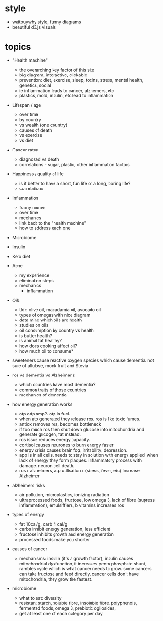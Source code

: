 # style
- waitbuywhy style, funny diagrams
- beautiful d3.js visuals
  
# topics
- "Health machine"
  - the overarching key factor of this site
  - big diagram, interactive, clickable
  - prevention: diet, exercise, sleep, toxins, stress, mental health, genetics, social
  - ie inflammation leads to cancer, alzhemers, etc
  - plastics, mold, insulin, etc lead to inflammation
- Lifespan / age
  - over time
  - by country
  - vs wealth (one country)
  - causes of death
  - vs exercise
  - vs diet
- Cancer rates 
  - diagnosed vs death
  - correlations - sugar, plastic, other inflammation factors
- Happiness / quality of life
  - is it better to have a short, fun life or a long, boring life?
  - correlations
- Inflammation
  - funny meme
  - over time
  - mechanics
  - link back to the "health machine"
  - how to address each one
- Microbiome
- Insulin
- Keto diet
- Acne
  - my experience
  - elimination steps
  - mechanics
    - inflammation
- Oils
  - tldr: olive oil, macadamia oil, avocado oil
  - types of omegas with nice diagram
  - data mine which oils are health
  - studies on oils
  - oil consumption by country vs health
  - is butter health?
  - is animal fat healthy?
  - how does cooking affect oil?
  - how much oil to consume?
- sweeteners cause reactive oxygen species which cause dementia. not sure of allulose, monk fruit and Stevia
- ros vs dementia vs Alzheimer's
  - which countries have most dementia?
  - common traits of those countries
  - mechanics of dementia
- how energy generation works
  - atp adp amp?. atp is fuel.
  - when atp generated they release ros. ros is like toxic fumes.
  - antiox removes ros, becomes bottleneck
  - if too much ros then shut down glucose into mitochondria and generate glicogen, fat instead.
  - ros issue reduces energy capacity. 
  - cortisol causes neurones to burn energy faster
  - energy crisis causes brain fog, irritability, depression. 
  - app is in all cells. needs to stay in solution with energy applied. when lack of energy they form plaques. inflammatory process with damage. neuron cell death. 
  - ros+ alzheimers, atp utilisation+ (stress, fever, etc) increase Alzheimer 

- alzheimers risks
  - air pollution, microplastics, ionizing radiation
  - ultraprocessed foods, fructose, low omega 3, lack of fibre (supress inflammation), emulsiffiers, b vitamins increases ros

- types of energy
  - fat 10cal/g, carb 4 cal/g
  - carbs inhibit energy generation, less efficient
  - fructose inhibits growth and energy generation
  - processed foods make you shorter

- causes of cancer
  - mechanisms: insulin (it's a growth factor), insulin causes mitochondrial dysfunction, it increases pento phosphate shunt, rambles cycle which is what cancer needs to grow. some cancers can take fructose and feed directly. cancer cells don't have mitochondria, they grow the fastest. 

- microbiome
  - what to eat: diversity
  - resistant starch, soluble fibre, insoluble fibre, polyphenols, fermented foods, omega 3, prebiotic ogliosides, 
  - get at least one of each category per day

